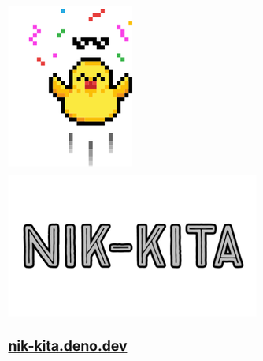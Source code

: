 ![happy duck](./spa-ui/public/duck.svg)

![nik-kita card](./docusaurus-ui/static/img/nik-kita__horizontal-light.png)

# [nik-kita.deno.dev](https://nik-kita.deno.dev)
